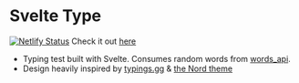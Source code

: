 # Svelte Type

[![Netlify Status](https://api.netlify.com/api/v1/badges/bafbdb34-1263-46ef-b795-73dd5c6b497d/deploy-status)](https://app.netlify.com/sites/svelte-type/deploys)
Check it out [here](https://svelte-type.netlify.app) 

- Typing test built with Svelte. Consumes random words from [words_api](https://github.com/mdjohns/words_api).
- Design heavily inspired by [typings.gg](https://typings.gg/) & [the Nord theme](https://nordtheme.com)
